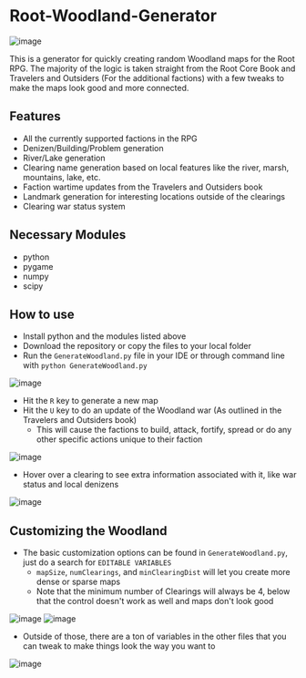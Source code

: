 # Root-Woodland-Generator

![image](https://github.com/user-attachments/assets/6b665a93-20a2-4c5a-84fc-c7f4597bda87)

This is a generator for quickly creating random Woodland maps for the Root RPG. The majority of the logic is taken straight from the Root Core Book and Travelers and Outsiders (For the additional factions) with a few tweaks to make the maps look good and more connected. 

## Features
- All the currently supported factions in the RPG
- Denizen/Building/Problem generation
- River/Lake generation
- Clearing name generation based on local features like the river, marsh, mountains, lake, etc.
- Faction wartime updates from the Travelers and Outsiders book
- Landmark generation for interesting locations outside of the clearings
- Clearing war status system

## Necessary Modules
- python
- pygame
- numpy
- scipy
  
## How to use
- Install python and the modules listed above
- Download the repository or copy the files to your local folder
- Run the `GenerateWoodland.py` file in your IDE or through command line with `python GenerateWoodland.py`

![image](https://github.com/user-attachments/assets/2215705b-108b-4e62-b944-da36e4edfd44)
- Hit the `R` key to generate a new map
- Hit the `U` key to do an update of the Woodland war (As outlined in the Travelers and Outsiders book)
  - This will cause the factions to build, attack, fortify, spread or do any other specific actions unique to their faction

![image](https://github.com/user-attachments/assets/166b30a4-96c1-4f32-b542-cded9541d79c)
- Hover over a clearing to see extra information associated with it, like war status and local denizens

![image](https://github.com/user-attachments/assets/850d7a29-90a4-4561-8990-f067ea79a8a6)


## Customizing the Woodland
- The basic customization options can be found in `GenerateWoodland.py`, just do a search for `EDITABLE VARIABLES`
  - `mapSize`, `numClearings`, and `minClearingDist` will let you create more dense or sparse maps
  - Note that the minimum number of Clearings will always be 4, below that the control doesn't work as well and maps don't look good

![image](https://github.com/user-attachments/assets/8e364df4-ccc4-4069-bce9-bb541fdb0e3a)
![image](https://github.com/user-attachments/assets/a72263d3-b449-4480-b97b-25209b1aea37)

- Outside of those, there are a ton of variables in the other files that you can tweak to make things look the way you want to

![image](https://github.com/user-attachments/assets/cf34c4d5-7c27-4042-96be-6b2b0e5a02c0)

